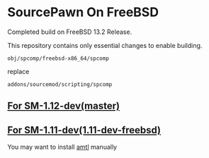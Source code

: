 # SourcePawn On FreeBSD

Completed build on FreeBSD 13.2 Release.

This repository contains only essential changes to enable building.

```
obj/spcomp/freebsd-x86_64/spcomp
```
replace
```
addons/sourcemod/scripting/spcomp
```

## [For SM-1.12-dev(master)](https://github.com/oblivcheck/sourcepawn-freebsd/tree/master)

## [For SM-1.11-dev(1.11-dev-freebsd)](https://github.com/oblivcheck/sourcepawn-freebsd/tree/1.11-dev-freebsd)
You may want to install [amtl](https://github.com/alliedmodders/amtl/tree/master/amtl) manually
